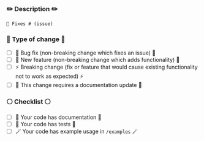 ### ✏️ Description ✏️
<!--
Please include a summary of the change and which issue is fixed. Please also include relevant motivation and context.
-->

`🐛 Fixes # (issue)`

### 📍 Type of change 📍

<!-- Please delete options that are not relevant.-->

- [ ] 🐛 Bug fix (non-breaking change which fixes an issue) 🐛
- [ ] 🚀 New feature (non-breaking change which adds functionality) 🚀
- [ ] ⚡ Breaking change (fix or feature that would cause existing functionality not to work as expected) ⚡
- [ ] 📝 This change requires a documentation update 📝

### ⚪️ Checklist ⚪️
* [ ] 📝 Your code has documentation 📝
* [ ] 🔧 Your code has tests 🔧
* [ ] 🪄 Your code has example usage in `/examples` 🪄
